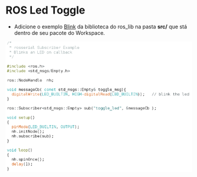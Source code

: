 # ROS Led Toggle

* Adicione o exemplo [Blink]() da biblioteca do ros_lib na pasta **src/** que stá dentro de seu pacote do Workspace.

![alt text](https://github.com/LuisHBM/curso-piloto-MR01/blob/main/01%20-%20Configurando%20o%20ambiente/1.05%20-%20Exemplo%20led_toggle%20utilizando%20ROS/img/Blink.png)

